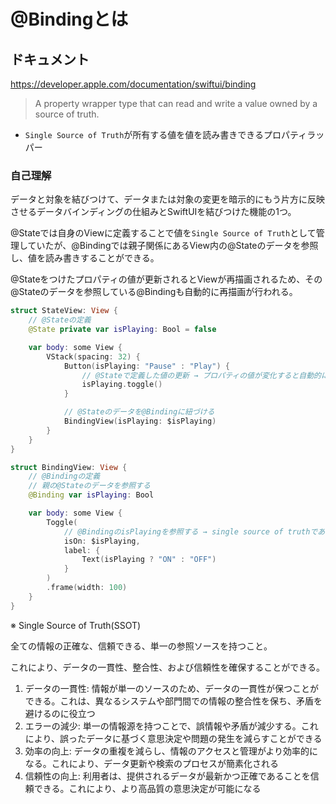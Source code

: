 # @Bindingとは

## ドキュメント

https://developer.apple.com/documentation/swiftui/binding

> A property wrapper type that can read and write a value owned by a source of truth.

* `Single Source of Truth`が所有する値を値を読み書きできるプロパティラッパー

### 自己理解

データと対象を結びつけて、データまたは対象の変更を暗示的にもう片方に反映させるデータバインディングの仕組みとSwiftUIを結びつけた機能の1つ。

@Stateでは自身のViewに定義することで値を`Single Source of Truth`として管理していたが、@Bindingでは親子関係にあるView内の@Stateのデータを参照し、値を読み書きすることができる。

@Stateをつけたプロパティの値が更新されるとViewが再描画されるため、その@Stateのデータを参照している@Bindingも自動的に再描画が行われる。

``` swift
struct StateView: View {
    // @Stateの定義
    @State private var isPlaying: Bool = false

    var body: some View {
        VStack(spacing: 32) {
            Button(isPlaying: "Pause" : "Play") {
                // @Stateで定義した値の更新 → プロパティの値が変化すると自動的にViewが再描画される
                isPlaying.toggle()
            }

            // @Stateのデータを@Bindingに紐づける
            BindingView(isPlaying: $isPlaying)
        }
    }
}

struct BindingView: View {
    // @Bindingの定義
    // 親の@Stateのデータを参照する
    @Binding var isPlaying: Bool

    var body: some View {
        Toggle(
            // @BindingのisPlayingを参照する → single source of truthである親の@Stateを参照し、読み書きを行う
            isOn: $isPlaying,
            label: {
                Text(isPlaying ? "ON" : "OFF")
            }
        )
        .frame(width: 100)
    }
}
```

※ Single Source of Truth(SSOT)

全ての情報の正確な、信頼できる、単一の参照ソースを持つこと。

これにより、データの一貫性、整合性、および信頼性を確保することができる。

1. データの一貫性: 情報が単一のソースのため、データの一貫性が保つことができる。これは、異なるシステムや部門間での情報の整合性を保ち、矛盾を避けるのに役立つ
2. エラーの減少: 単一の情報源を持つことで、誤情報や矛盾が減少する。これにより、誤ったデータに基づく意思決定や問題の発生を減らすことができる
3. 効率の向上: データの重複を減らし、情報のアクセスと管理がより効率的になる。これにより、データ更新や検索のプロセスが簡素化される
4. 信頼性の向上: 利用者は、提供されるデータが最新かつ正確であることを信頼できる。これにより、より高品質の意思決定が可能になる